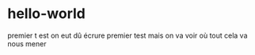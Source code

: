 # hello-world
premier t est
on eut dû écrure premier test
mais on va voir 
où tout cela va nous mener
